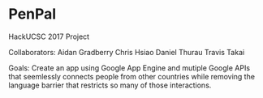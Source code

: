 # PenPal
HackUCSC 2017 Project


Collaborators: 
	Aidan Gradberry
	Chris Hsiao
	Daniel Thurau
	Travis Takai


Goals:
	Create an app using Google App Engine and mutiple Google APIs that 
	seemlessly connects people from other countries while removing
	the language barrier that restricts so many of those interactions.
